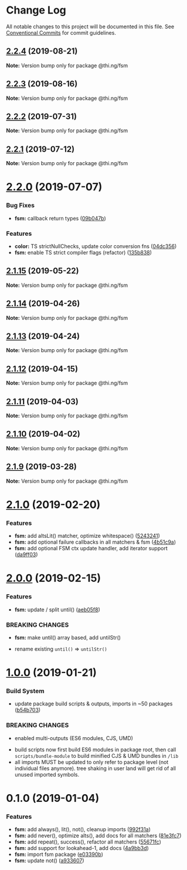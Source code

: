 # Change Log

All notable changes to this project will be documented in this file.
See [Conventional Commits](https://conventionalcommits.org) for commit guidelines.

## [2.2.4](https://github.com/thi-ng/umbrella/compare/@thi.ng/fsm@2.2.3...@thi.ng/fsm@2.2.4) (2019-08-21)

**Note:** Version bump only for package @thi.ng/fsm





## [2.2.3](https://github.com/thi-ng/umbrella/compare/@thi.ng/fsm@2.2.2...@thi.ng/fsm@2.2.3) (2019-08-16)

**Note:** Version bump only for package @thi.ng/fsm





## [2.2.2](https://github.com/thi-ng/umbrella/compare/@thi.ng/fsm@2.2.1...@thi.ng/fsm@2.2.2) (2019-07-31)

**Note:** Version bump only for package @thi.ng/fsm





## [2.2.1](https://github.com/thi-ng/umbrella/compare/@thi.ng/fsm@2.2.0...@thi.ng/fsm@2.2.1) (2019-07-12)

**Note:** Version bump only for package @thi.ng/fsm





# [2.2.0](https://github.com/thi-ng/umbrella/compare/@thi.ng/fsm@2.1.15...@thi.ng/fsm@2.2.0) (2019-07-07)


### Bug Fixes

* **fsm:** callback return types ([09b047b](https://github.com/thi-ng/umbrella/commit/09b047b))


### Features

* **color:** TS strictNullChecks, update color conversion fns ([04dc356](https://github.com/thi-ng/umbrella/commit/04dc356))
* **fsm:** enable TS strict compiler flags (refactor) ([135b838](https://github.com/thi-ng/umbrella/commit/135b838))





## [2.1.15](https://github.com/thi-ng/umbrella/compare/@thi.ng/fsm@2.1.14...@thi.ng/fsm@2.1.15) (2019-05-22)

**Note:** Version bump only for package @thi.ng/fsm





## [2.1.14](https://github.com/thi-ng/umbrella/compare/@thi.ng/fsm@2.1.13...@thi.ng/fsm@2.1.14) (2019-04-26)

**Note:** Version bump only for package @thi.ng/fsm





## [2.1.13](https://github.com/thi-ng/umbrella/compare/@thi.ng/fsm@2.1.12...@thi.ng/fsm@2.1.13) (2019-04-24)

**Note:** Version bump only for package @thi.ng/fsm





## [2.1.12](https://github.com/thi-ng/umbrella/compare/@thi.ng/fsm@2.1.11...@thi.ng/fsm@2.1.12) (2019-04-15)

**Note:** Version bump only for package @thi.ng/fsm





## [2.1.11](https://github.com/thi-ng/umbrella/compare/@thi.ng/fsm@2.1.10...@thi.ng/fsm@2.1.11) (2019-04-03)

**Note:** Version bump only for package @thi.ng/fsm





## [2.1.10](https://github.com/thi-ng/umbrella/compare/@thi.ng/fsm@2.1.9...@thi.ng/fsm@2.1.10) (2019-04-02)

**Note:** Version bump only for package @thi.ng/fsm





## [2.1.9](https://github.com/thi-ng/umbrella/compare/@thi.ng/fsm@2.1.8...@thi.ng/fsm@2.1.9) (2019-03-28)

**Note:** Version bump only for package @thi.ng/fsm







# [2.1.0](https://github.com/thi-ng/umbrella/compare/@thi.ng/fsm@2.0.0...@thi.ng/fsm@2.1.0) (2019-02-20)


### Features

* **fsm:** add altsLit() matcher, optimize whitespace() ([5243241](https://github.com/thi-ng/umbrella/commit/5243241))
* **fsm:** add optional failure callbacks in all matchers & fsm ([4b51c9a](https://github.com/thi-ng/umbrella/commit/4b51c9a))
* **fsm:** add optional FSM ctx update handler, add iterator support ([da9ff03](https://github.com/thi-ng/umbrella/commit/da9ff03))





# [2.0.0](https://github.com/thi-ng/umbrella/compare/@thi.ng/fsm@1.0.4...@thi.ng/fsm@2.0.0) (2019-02-15)


### Features

* **fsm:** update / split until() ([aeb05f8](https://github.com/thi-ng/umbrella/commit/aeb05f8))


### BREAKING CHANGES

* **fsm:** make until() array based, add untilStr()

- rename existing `until()` => `untilStr()`



# [1.0.0](https://github.com/thi-ng/umbrella/compare/@thi.ng/fsm@0.1.0...@thi.ng/fsm@1.0.0) (2019-01-21)


### Build System

* update package build scripts & outputs, imports in ~50 packages ([b54b703](https://github.com/thi-ng/umbrella/commit/b54b703))


### BREAKING CHANGES

* enabled multi-outputs (ES6 modules, CJS, UMD)

- build scripts now first build ES6 modules in package root, then call
  `scripts/bundle-module` to build minified CJS & UMD bundles in `/lib`
- all imports MUST be updated to only refer to package level
  (not individual files anymore). tree shaking in user land will get rid of
  all unused imported symbols.



# 0.1.0 (2019-01-04)


### Features

* **fsm:** add always(), lit(), not(), cleanup imports ([992f31a](https://github.com/thi-ng/umbrella/commit/992f31a))
* **fsm:** add never(), optimize alts(), add docs for all matchers ([81e3fc7](https://github.com/thi-ng/umbrella/commit/81e3fc7))
* **fsm:** add repeat(), success(), refactor all matchers ([55671fc](https://github.com/thi-ng/umbrella/commit/55671fc))
* **fsm:** add support for lookahead-1, add docs ([4a9bb3d](https://github.com/thi-ng/umbrella/commit/4a9bb3d))
* **fsm:** import fsm package ([e03390b](https://github.com/thi-ng/umbrella/commit/e03390b))
* **fsm:** update not() ([a933607](https://github.com/thi-ng/umbrella/commit/a933607))
